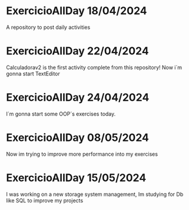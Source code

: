 # ExercicioAllDay 18/04/2024
A repository to post daily activities

# ExercicioAllDay 22/04/2024 
Calculadorav2 is the first activity complete from this repository! Now i´m gonna start TextEditor

# ExercicioAllDay 24/04/2024 
I´m gonna start some OOP´s exercises today.

# ExercicioAllDay 08/05/2024 
Now im trying to improve more performance into my exercises

# ExercicioAllDay 15/05/2024 
I was working on a new storage system management, Im studying for Db like SQL to improve my projects
